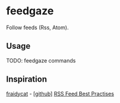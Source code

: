 # feedgaze
Follow feeds (Rss, Atom).

## Usage
TODO: feedgaze commands

## Inspiration
[fraidycat](https://fraidyc.at/) - [[github]](https://github.com/kickscondor/fraidycat)
[RSS Feed Best Practises](https://kevincox.ca/2022/05/06/rss-feed-best-practices/)

